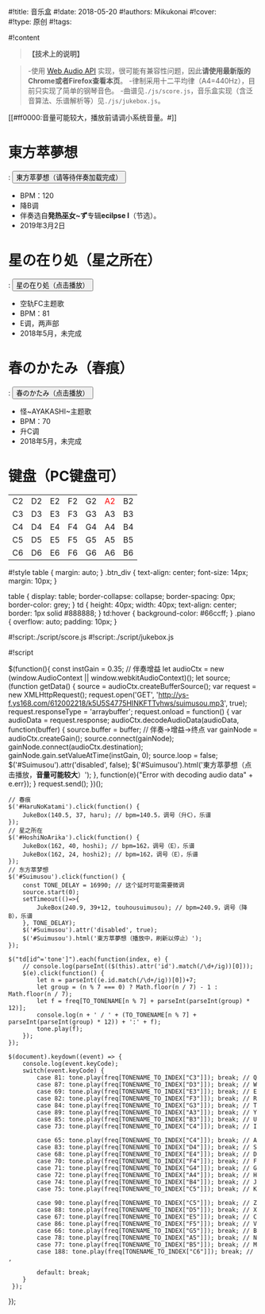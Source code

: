 #!title:    音乐盒
#!date:     2018-05-20
#!authors:  Mikukonai
#!cover:    
#!type:     原创
#!tags:     


#!content

> **【技术上的说明】**

> -使用 [Web Audio API](https://developer.mozilla.org/zh-CN/docs/Web/API/Web_Audio_API) 实现，很可能有兼容性问题，因此**请使用最新版的Chrome或者Firefox查看本页**。
-律制采用十二平均律（A4=440Hz），目前只实现了简单的钢琴音色。
-曲谱见`./js/score.js`，音乐盒实现（含泛音算法、乐谱解析等）见`./js/jukebox.js`。

[[#ff0000:音量可能较大，播放前请调小系统音量。#]]

# 東方萃夢想

: <button id="Suimusou" class="MikumarkButton">東方萃夢想（请等待伴奏加载完成）</button>

- BPM：120
- 降B调
- 伴奏选自**発热巫女~ず**专辑**ecilpse I**（节选）。
- 2019年3月2日

# 星の在り処（星之所在）

: <button id="HoshiNoArika" class="MikumarkButton">星の在り処（点击播放）</button>

- 空轨FC主题歌
- BPM：81
- E调，两声部
- 2018年5月，未完成

# 春のかたみ（春痕）

: <button id="HaruNoKatami" class="MikumarkButton">春のかたみ（点击播放）</button>

- 怪\~AYAKASHI\~主题歌
- BPM：70
- 升C调
- 2018年5月，未完成

# 键盘（PC键盘可）

<div class="piano"><table><tr><td id="tone1">C2</td><td id="tone2">D2</td><td id="tone3">E2</td><td id="tone4">F2</td><td id="tone5">G2</td><td id="tone6"><span style="color:red;">A2</span></td><td id="tone7">B2</td></tr><tr><td id="tone8">C3</td><td id="tone9">D3</td><td id="tone10">E3</td><td id="tone11">F3</td><td id="tone12">G3</td><td id="tone13">A3</td><td id="tone14">B3</td></tr><tr><td id="tone15">C4</td><td id="tone16">D4</td><td id="tone17">E4</td><td id="tone18">F4</td><td id="tone19">G4</td><td id="tone20">A4</td><td id="tone21">B4</td></tr><tr><td id="tone22">C5</td><td id="tone23">D5</td><td id="tone24">E5</td><td id="tone25">F5</td><td id="tone26">G5</td><td id="tone27">A5</td><td id="tone28">B5</td></tr><tr><td id="tone29">C6</td><td id="tone30">D6</td><td id="tone31">E6</td><td id="tone32">F6</td><td id="tone33">G6</td><td id="tone34">A6</td><td id="tone35">B6</td></tr></table></div>


#!style
table {
    margin: auto;
}
.btn_div {
    text-align: center;
    font-size: 14px;
    margin: 10px;
}

table {
    display: table;
    border-collapse: collapse;
    border-spacing: 0px;
    border-color: grey;
}
td {
    height: 40px;
    width: 40px;
    text-align: center;
    border: 1px solid #888888;
}
td:hover {
    background-color: #66ccff;
}
.piano {
    overflow: auto;
    padding: 10px;
}



#!script:./script/score.js
#!script:./script/jukebox.js

#!script

$(function(){
    const instGain = 0.35; // 伴奏增益
    let audioCtx = new (window.AudioContext || window.webkitAudioContext)();
    let source;
    (function getData() {
        source = audioCtx.createBufferSource();
        var request = new XMLHttpRequest();
        request.open('GET', 'http://ys-f.ys168.com/612002218/k5U5S4775HINKFTTvhws/suimusou.mp3', true);
        request.responseType = 'arraybuffer';
        request.onload = function() {
            var audioData = request.response;
            audioCtx.decodeAudioData(audioData, function(buffer) {
                source.buffer = buffer;
                // 伴奏→增益→终点
                var gainNode = audioCtx.createGain();
                source.connect(gainNode);
                gainNode.connect(audioCtx.destination);
                gainNode.gain.setValueAtTime(instGain, 0);
                source.loop = false;
                $('#Suimusou').attr('disabled', false);
                $('#Suimusou').html('東方萃夢想（点击播放，<strong>音量可能较大</strong>）');
            },
            function(e){"Error with decoding audio data" + e.err});
        }
        request.send();
    })();

    // 春痕
    $('#HaruNoKatami').click(function() {
        JukeBox(140.5, 37, haru); // bpm=140.5，调号（升C），乐谱
    });
    // 星之所在
    $('#HoshiNoArika').click(function() {
        JukeBox(162, 40, hoshi); // bpm=162，调号（E），乐谱
        JukeBox(162, 24, hoshi2); // bpm=162，调号（E），乐谱
    });
    // 东方萃梦想
    $('#Suimusou').click(function() {
        const TONE_DELAY = 16990; // 这个延时可能需要微调
        source.start(0);
        setTimeout(()=>{
            JukeBox(240.9, 39+12, touhousuimusou); // bpm=240.9，调号（降B），乐谱
        }, TONE_DELAY);
        $('#Suimusou').attr('disabled', true);
        $('#Suimusou').html('東方萃夢想（播放中，刷新以停止）');
    });
    
    $("td[id^='tone']").each(function(index, e) {
        // console.log(parseInt(($(this).attr('id').match(/\d+/ig))[0]));
        $(e).click(function() {
            let n = parseInt((e.id.match(/\d+/ig))[0])+7;
            let group = (n % 7 === 0) ? Math.floor(n / 7) - 1 : Math.floor(n / 7);
            let f = freq[TO_TONENAME[n % 7] + parseInt(parseInt(group) * 12)];
            console.log(n + ' / ' + (TO_TONENAME[n % 7] + parseInt(parseInt(group) * 12)) + ':' + f);
            tone.play(f);
        });
    });

    $(document).keydown((event) => {
        console.log(event.keyCode);
        switch(event.keyCode) {
            case 81: tone.play(freq[TONENAME_TO_INDEX["C3"]]); break; // Q
            case 87: tone.play(freq[TONENAME_TO_INDEX["D3"]]); break; // W
            case 69: tone.play(freq[TONENAME_TO_INDEX["E3"]]); break; // E
            case 82: tone.play(freq[TONENAME_TO_INDEX["F3"]]); break; // R
            case 84: tone.play(freq[TONENAME_TO_INDEX["G3"]]); break; // T
            case 89: tone.play(freq[TONENAME_TO_INDEX["A3"]]); break; // Y
            case 85: tone.play(freq[TONENAME_TO_INDEX["B3"]]); break; // U
            case 73: tone.play(freq[TONENAME_TO_INDEX["C4"]]); break; // I

            case 65: tone.play(freq[TONENAME_TO_INDEX["C4"]]); break; // A
            case 83: tone.play(freq[TONENAME_TO_INDEX["D4"]]); break; // S
            case 68: tone.play(freq[TONENAME_TO_INDEX["E4"]]); break; // D
            case 70: tone.play(freq[TONENAME_TO_INDEX["F4"]]); break; // F
            case 71: tone.play(freq[TONENAME_TO_INDEX["G4"]]); break; // G
            case 72: tone.play(freq[TONENAME_TO_INDEX["A4"]]); break; // H
            case 74: tone.play(freq[TONENAME_TO_INDEX["B4"]]); break; // J
            case 75: tone.play(freq[TONENAME_TO_INDEX["C5"]]); break; // K

            case 90: tone.play(freq[TONENAME_TO_INDEX["C5"]]); break; // Z
            case 88: tone.play(freq[TONENAME_TO_INDEX["D5"]]); break; // X
            case 67: tone.play(freq[TONENAME_TO_INDEX["E5"]]); break; // C
            case 86: tone.play(freq[TONENAME_TO_INDEX["F5"]]); break; // V
            case 66: tone.play(freq[TONENAME_TO_INDEX["G5"]]); break; // B
            case 78: tone.play(freq[TONENAME_TO_INDEX["A5"]]); break; // N
            case 77: tone.play(freq[TONENAME_TO_INDEX["B5"]]); break; // M
            case 188: tone.play(freq[TONENAME_TO_INDEX["C6"]]); break; // ,

            default: break;
        }
     });
});